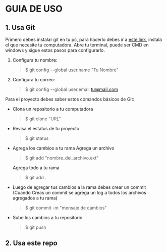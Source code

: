 # GUIA DE USO
## 1. Usa Git
Primero debes instalar git en tu pc, para hacerlo debes ir a [este link](https://git-scm.com/downloads), instala el que necesite tu computadora.
Abre tu terminal, puede ser CMD en windows y sigue estos pasos para configurarlo.
1) Configura tu nombre:
    > $ git config --global user.name "Tu Nombre"

2) Configura tu correo:
    > $ git config --global user.email tu@mail.com



Para el proyecto debes saber estos comandos básicos de Git:

* Clona un repositorio a tu computadora
    > $ git clone "URL"

* Revisa el estatus de tu proyecto
    > $ git status

* Agrega los cambios a tu rama
    Agrega un archivo
    > $ git add "nombre_del_archivo.ext"
    
    Agrega todo a tu rama
    > $ git add .

* Luego de agregar tus cambios a la rama debes crear un commit (Cuando Creas un commit se agrega un log a todos los archivos agregados a tu rama)
    > $ git commit -m "mensaje de cambios"

* Sube los cambios a tu repositorio
    > $ git push

## 2. Usa este repo

